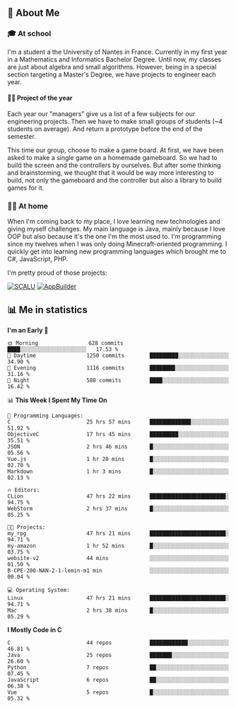 ## 👀 About Me

### 🎓 At school

I'm a student a the University of Nantes in France. Currently in my first year in a Mathematics and Informatics Bachelor Degree. Until now, my classes are just about algebra and small algorithms. However, being in a special section targeting a Master's Degree, we have projects to engineer each year. 

#### 🔧🔬 Project of the year

Each year our "managers" give us a list of a few subjects for our engineering projects. Then we have to make small groups of students (~4 students on average). And return a prototype before the end of the semester.

This time our group, choose to make a game board. At first, we have been asked to make a single game on a homemade gameboard. So we had to build the screen and the controllers by ourselves. 
But after some thinking and brainstorming, we thought that it would be way more interesting to build, not only the gameboard and the controller but also a library to build games for it.

### 👨‍💻 At home

When I'm coming back to my place, I love learning new technologies and giving myself challenges. My main language is Java, mainly because I love OOP but also because it's the one I'm the most used to. I'm programming since my twelves when I was only doing Minecraft-oriented programming.  I quickly get into learning new programming languages which brought me to C#, JavaScript, PHP. 

I'm pretty proud of those projects:

[![SCALU](https://github-readme-stats.vercel.app/api/pin?username=renardfute&repo=SCALU)](https://github.com/renardfute/scalu)
[![AppBuilder](https://github-readme-stats.vercel.app/api/pin?username=pulsedev2&repo=AppBuilder)](https://github.com/pulsedev2/AppBuilder)

## 📊 Me in statistics
<!--START_SECTION:waka-->
**I'm an Early 🐤** 

```text
🌞 Morning                628 commits         ████░░░░░░░░░░░░░░░░░░░░░   17.53 % 
🌆 Daytime                1250 commits        █████████░░░░░░░░░░░░░░░░   34.90 % 
🌃 Evening                1116 commits        ████████░░░░░░░░░░░░░░░░░   31.16 % 
🌙 Night                  588 commits         ████░░░░░░░░░░░░░░░░░░░░░   16.42 % 
```


📊 **This Week I Spent My Time On** 

```text
💬 Programming Languages: 
C                        25 hrs 57 mins      █████████████░░░░░░░░░░░░   51.92 % 
ObjectiveC               17 hrs 45 mins      █████████░░░░░░░░░░░░░░░░   35.51 % 
JSON                     2 hrs 46 mins       █░░░░░░░░░░░░░░░░░░░░░░░░   05.56 % 
Vue.js                   1 hr 20 mins        █░░░░░░░░░░░░░░░░░░░░░░░░   02.70 % 
Markdown                 1 hr 3 mins         █░░░░░░░░░░░░░░░░░░░░░░░░   02.13 % 

🔥 Editors: 
CLion                    47 hrs 22 mins      ████████████████████████░   94.75 % 
WebStorm                 2 hrs 37 mins       █░░░░░░░░░░░░░░░░░░░░░░░░   05.25 % 

🐱‍💻 Projects: 
my_rpg                   47 hrs 21 mins      ████████████████████████░   94.71 % 
my-amazon                1 hr 52 mins        █░░░░░░░░░░░░░░░░░░░░░░░░   03.75 % 
website-v2               44 mins             ░░░░░░░░░░░░░░░░░░░░░░░░░   01.50 % 
B-CPE-200-NAN-2-1-lemin-m1 min               ░░░░░░░░░░░░░░░░░░░░░░░░░   00.04 % 

💻 Operating System: 
Linux                    47 hrs 21 mins      ████████████████████████░   94.71 % 
Mac                      2 hrs 38 mins       █░░░░░░░░░░░░░░░░░░░░░░░░   05.29 % 
```

**I Mostly Code in C** 

```text
C                        44 repos            ████████████░░░░░░░░░░░░░   46.81 % 
Java                     25 repos            ███████░░░░░░░░░░░░░░░░░░   26.60 % 
Python                   7 repos             ██░░░░░░░░░░░░░░░░░░░░░░░   07.45 % 
JavaScript               6 repos             ██░░░░░░░░░░░░░░░░░░░░░░░   06.38 % 
Vue                      5 repos             █░░░░░░░░░░░░░░░░░░░░░░░░   05.32 % 
```




<!--END_SECTION:waka-->
